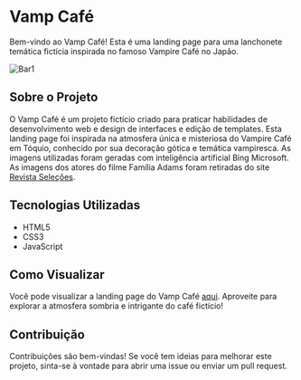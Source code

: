 # Vamp Café

Bem-vindo ao Vamp Café! Esta é uma landing page para uma lanchonete temática fictícia inspirada no famoso Vampire Café no Japão.

![Bar1](https://github.com/SimonePenido/VampCafe/assets/112627846/40899aba-3504-4dc3-aa61-85965b3757bd)


## Sobre o Projeto

O Vamp Café é um projeto fictício criado para praticar habilidades de desenvolvimento web e design de interfaces e edição de templates. Esta landing page foi inspirada na atmosfera única e misteriosa do Vampire Café em Tóquio, conhecido por sua decoração gótica e temática vampiresca. As imagens utilizadas foram geradas com inteligência artificial Bing Microsoft. As imagens dos atores do filme Família Adams foram retiradas do site [Revista Seleções](https://www.selecoes.com.br/cultura-lazer/a-familia-addams-saiba-como-esta-o-elenco-do-filme-dos-anos-90/).

## Tecnologias Utilizadas

- HTML5
- CSS3
- JavaScript

## Como Visualizar

Você pode visualizar a landing page do Vamp Café [aqui](https://simonepenido.github.io/VampCafe/). Aproveite para explorar a atmosfera sombria e intrigante do café fictício!

## Contribuição

Contribuições são bem-vindas! Se você tem ideias para melhorar este projeto, sinta-se à vontade para abrir uma issue ou enviar um pull request.

